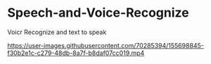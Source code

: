 # Speech-and-Voice-Recognize


Voicr Recognize and text to speak



https://user-images.githubusercontent.com/70285394/155698845-f30b2e1c-c279-48db-8a7f-b8daf07cc019.mp4

